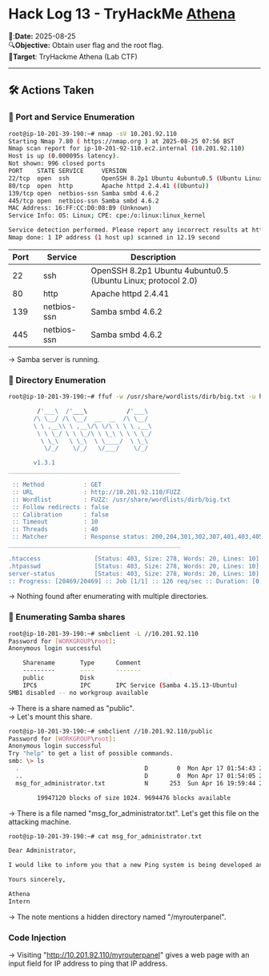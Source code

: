 # Hack Log 13 - TryHackMe [Athena](https://tryhackme.com/room/4th3n4)

📆:**Date:** 2025-08-25  
🔍**Objective:** Obtain user flag and the root flag.  
🎯**Target**: TryHackme Athena (Lab CTF)  

---  


## 🛠️ Actions Taken  

### 🧰 Port and Service Enumeration  

```bash
root@ip-10-201-39-190:~# nmap -sV 10.201.92.110
Starting Nmap 7.80 ( https://nmap.org ) at 2025-08-25 07:56 BST
Nmap scan report for ip-10-201-92-110.ec2.internal (10.201.92.110)
Host is up (0.000095s latency).
Not shown: 996 closed ports
PORT    STATE SERVICE     VERSION
22/tcp  open  ssh         OpenSSH 8.2p1 Ubuntu 4ubuntu0.5 (Ubuntu Linux; protocol 2.0)
80/tcp  open  http        Apache httpd 2.4.41 ((Ubuntu))
139/tcp open  netbios-ssn Samba smbd 4.6.2
445/tcp open  netbios-ssn Samba smbd 4.6.2
MAC Address: 16:FF:CC:D0:08:B9 (Unknown)
Service Info: OS: Linux; CPE: cpe:/o:linux:linux_kernel

Service detection performed. Please report any incorrect results at https://nmap.org/submit/ .
Nmap done: 1 IP address (1 host up) scanned in 12.19 second
```

| Port    | Service  | Description                    |
|---------|----------|--------------------------------|
| 22 | ssh    | OpenSSH 8.2p1 Ubuntu 4ubuntu0.5 (Ubuntu Linux; protocol 2.0)|                 |
| 80 | http    | Apache httpd 2.4.41               |
| 139 | netbios-ssn | Samba smbd 4.6.2 |
| 445 | netbios-ssn | Samba smbd 4.6.2 |  

→ Samba server is running.


### 📁 Directory Enumeration  

```bash
root@ip-10-201-39-190:~# ffuf -w /usr/share/wordlists/dirb/big.txt -u http://10.201.92.110/FUZZ

        /'___\  /'___\           /'___\       
       /\ \__/ /\ \__/  __  __  /\ \__/       
       \ \ ,__\\ \ ,__\/\ \/\ \ \ \ ,__\      
        \ \ \_/ \ \ \_/\ \ \_\ \ \ \ \_/      
         \ \_\   \ \_\  \ \____/  \ \_\       
          \/_/    \/_/   \/___/    \/_/       

       v1.3.1
________________________________________________

 :: Method           : GET
 :: URL              : http://10.201.92.110/FUZZ
 :: Wordlist         : FUZZ: /usr/share/wordlists/dirb/big.txt
 :: Follow redirects : false
 :: Calibration      : false
 :: Timeout          : 10
 :: Threads          : 40
 :: Matcher          : Response status: 200,204,301,302,307,401,403,405
________________________________________________

.htaccess               [Status: 403, Size: 278, Words: 20, Lines: 10]
.htpasswd               [Status: 403, Size: 278, Words: 20, Lines: 10]
server-status           [Status: 403, Size: 278, Words: 20, Lines: 10]
:: Progress: [20469/20469] :: Job [1/1] :: 126 req/sec :: Duration: [0:00:05] :: Errors: 0 ::
```

→ Nothing found after enumerating with multiple directories.  

### 🔎 Enumerating Samba shares  

```bash
root@ip-10-201-39-190:~# smbclient -L //10.201.92.110
Password for [WORKGROUP\root]:
Anonymous login successful

	Sharename       Type      Comment
	---------       ----      -------
	public          Disk      
	IPC$            IPC       IPC Service (Samba 4.15.13-Ubuntu)
SMB1 disabled -- no workgroup available
```
→ There is a share named as "public".  
→ Let's mount this share.  
```bash
root@ip-10-201-39-190:~# smbclient //10.201.92.110/public
Password for [WORKGROUP\root]:
Anonymous login successful
Try "help" to get a list of possible commands.
smb: \> ls
  .                                   D        0  Mon Apr 17 01:54:43 2023
  ..                                  D        0  Mon Apr 17 01:54:05 2023
  msg_for_administrator.txt           N      253  Sun Apr 16 19:59:44 2023

		19947120 blocks of size 1024. 9694476 blocks available
```
→ There is a file named "msg_for_administrator.txt". Let's get this file on the attacking machine.  
```bash
root@ip-10-201-39-190:~# cat msg_for_administrator.txt 

Dear Administrator,

I would like to inform you that a new Ping system is being developed and I left the corresponding application in a specific path, which can be accessed through the following address: /myrouterpanel

Yours sincerely,

Athena
Intern
```
→ The note mentions a hidden directory named "/myrouterpanel".  

### Code Injection  

→ Visiting "http://10.201.92.110/myrouterpanel" gives a web page with an input field for IP address to ping that IP address.  
